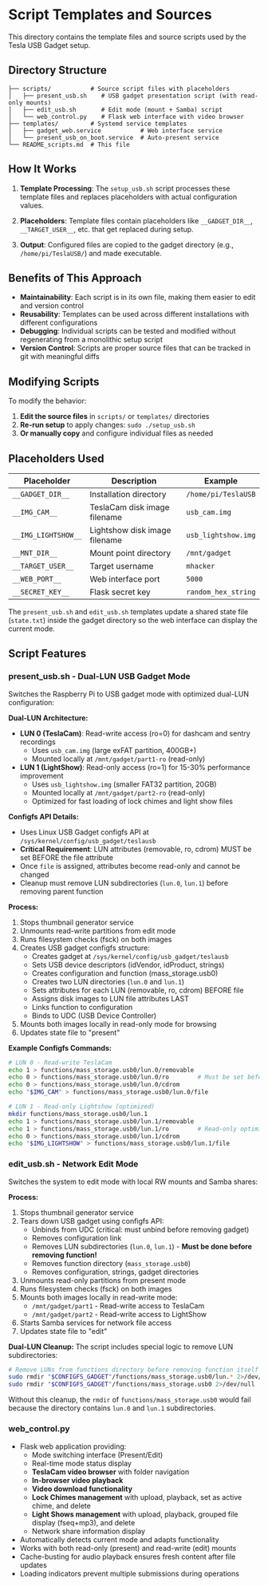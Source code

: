 # Script Templates and Sources

This directory contains the template files and source scripts used by the Tesla USB Gadget setup.

## Directory Structure

```
├── scripts/           # Source script files with placeholders
│   ├── present_usb.sh    # USB gadget presentation script (with read-only mounts)
│   ├── edit_usb.sh       # Edit mode (mount + Samba) script
│   └── web_control.py    # Flask web interface with video browser
├── templates/         # Systemd service templates
│   ├── gadget_web.service           # Web interface service
│   └── present_usb_on_boot.service  # Auto-present service
└── README_scripts.md  # This file
```

## How It Works

1. **Template Processing**: The `setup_usb.sh` script processes these template files and replaces placeholders with actual configuration values.

2. **Placeholders**: Template files contain placeholders like `__GADGET_DIR__`, `__TARGET_USER__`, etc. that get replaced during setup.

3. **Output**: Configured files are copied to the gadget directory (e.g., `/home/pi/TeslaUSB/`) and made executable.

## Benefits of This Approach

- **Maintainability**: Each script is in its own file, making them easier to edit and version control
- **Reusability**: Templates can be used across different installations with different configurations  
- **Debugging**: Individual scripts can be tested and modified without regenerating from a monolithic setup script
- **Version Control**: Scripts are proper source files that can be tracked in git with meaningful diffs

## Modifying Scripts

To modify the behavior:

1. **Edit the source files** in `scripts/` or `templates/` directories
2. **Re-run setup** to apply changes: `sudo ./setup_usb.sh`
3. **Or manually copy** and configure individual files as needed

## Placeholders Used

| Placeholder | Description | Example |
|-------------|-------------|---------|
| `__GADGET_DIR__` | Installation directory | `/home/pi/TeslaUSB` |
| `__IMG_CAM__` | TeslaCam disk image filename | `usb_cam.img` |
| `__IMG_LIGHTSHOW__` | Lightshow disk image filename | `usb_lightshow.img` |
| `__MNT_DIR__` | Mount point directory | `/mnt/gadget` |
| `__TARGET_USER__` | Target username | `mhacker` |
| `__WEB_PORT__` | Web interface port | `5000` |
| `__SECRET_KEY__` | Flask secret key | `random_hex_string` |

The `present_usb.sh` and `edit_usb.sh` templates update a shared state file (`state.txt`) inside the gadget directory so the web interface can display the current mode.

## Script Features

### present_usb.sh - Dual-LUN USB Gadget Mode
Switches the Raspberry Pi to USB gadget mode with optimized dual-LUN configuration:

**Dual-LUN Architecture:**
- **LUN 0 (TeslaCam)**: Read-write access (ro=0) for dashcam and sentry recordings
  - Uses `usb_cam.img` (large exFAT partition, 400GB+)
  - Mounted locally at `/mnt/gadget/part1-ro` (read-only)
- **LUN 1 (LightShow)**: Read-only access (ro=1) for 15-30% performance improvement
  - Uses `usb_lightshow.img` (smaller FAT32 partition, 20GB)
  - Mounted locally at `/mnt/gadget/part2-ro` (read-only)
  - Optimized for fast loading of lock chimes and light show files

**Configfs API Details:**
- Uses Linux USB Gadget configfs API at `/sys/kernel/config/usb_gadget/teslausb`
- **Critical Requirement**: LUN attributes (removable, ro, cdrom) MUST be set BEFORE the file attribute
- Once `file` is assigned, attributes become read-only and cannot be changed
- Cleanup must remove LUN subdirectories (`lun.0`, `lun.1`) before removing parent function

**Process:**
1. Stops thumbnail generator service
2. Unmounts read-write partitions from edit mode
3. Runs filesystem checks (fsck) on both images
4. Creates USB gadget configfs structure:
   - Creates gadget at `/sys/kernel/config/usb_gadget/teslausb`
   - Sets USB device descriptors (idVendor, idProduct, strings)
   - Creates configuration and function (mass_storage.usb0)
   - Creates two LUN directories (`lun.0` and `lun.1`)
   - Sets attributes for each LUN (removable, ro, cdrom) BEFORE file
   - Assigns disk images to LUN file attributes LAST
   - Links function to configuration
   - Binds to UDC (USB Device Controller)
5. Mounts both images locally in read-only mode for browsing
6. Updates state file to "present"

**Example Configfs Commands:**
```bash
# LUN 0 - Read-write TeslaCam
echo 1 > functions/mass_storage.usb0/lun.0/removable
echo 0 > functions/mass_storage.usb0/lun.0/ro        # Must be set before file!
echo 0 > functions/mass_storage.usb0/lun.0/cdrom
echo "$IMG_CAM" > functions/mass_storage.usb0/lun.0/file

# LUN 1 - Read-only Lightshow (optimized)
mkdir functions/mass_storage.usb0/lun.1
echo 1 > functions/mass_storage.usb0/lun.1/removable
echo 1 > functions/mass_storage.usb0/lun.1/ro        # Read-only optimization!
echo 0 > functions/mass_storage.usb0/lun.1/cdrom
echo "$IMG_LIGHTSHOW" > functions/mass_storage.usb0/lun.1/file
```

### edit_usb.sh - Network Edit Mode
Switches the system to edit mode with local RW mounts and Samba shares:

**Process:**
1. Stops thumbnail generator service
2. Tears down USB gadget using configfs API:
   - Unbinds from UDC (critical: must unbind before removing gadget)
   - Removes configuration link
   - Removes LUN subdirectories (`lun.0`, `lun.1`) - **Must be done before removing function!**
   - Removes function directory (`mass_storage.usb0`)
   - Removes configuration, strings, gadget directories
3. Unmounts read-only partitions from present mode
4. Runs filesystem checks (fsck) on both images
5. Mounts both images locally in read-write mode:
   - `/mnt/gadget/part1` - Read-write access to TeslaCam
   - `/mnt/gadget/part2` - Read-write access to LightShow
6. Starts Samba services for network file access
7. Updates state file to "edit"

**Dual-LUN Cleanup:**
The script includes special logic to remove LUN subdirectories:
```bash
# Remove LUNs from functions directory before removing function itself
sudo rmdir "$CONFIGFS_GADGET"/functions/mass_storage.usb0/lun.* 2>/dev/null || true
sudo rmdir "$CONFIGFS_GADGET"/functions/mass_storage.usb0 2>/dev/null || true
```

Without this cleanup, the `rmdir` of `functions/mass_storage.usb0` would fail because the directory contains `lun.0` and `lun.1` subdirectories.

### web_control.py
- Flask web application providing:
  - Mode switching interface (Present/Edit)
  - Real-time mode status display
  - **TeslaCam video browser** with folder navigation
  - **In-browser video playback**
  - **Video download functionality**
  - **Lock Chimes management** with upload, playback, set as active chime, and delete
  - **Light Shows management** with upload, playback, grouped file display (fseq+mp3), and delete
  - Network share information display
- Automatically detects current mode and adapts functionality
- Works with both read-only (present) and read-write (edit) mounts
- Cache-busting for audio playback ensures fresh content after file updates
- Loading indicators prevent multiple submissions during operations
